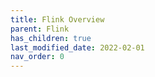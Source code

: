 ```yaml
---
title: Flink Overview
parent: Flink
has_children: true
last_modified_date: 2022-02-01
nav_order: 0
---
```

